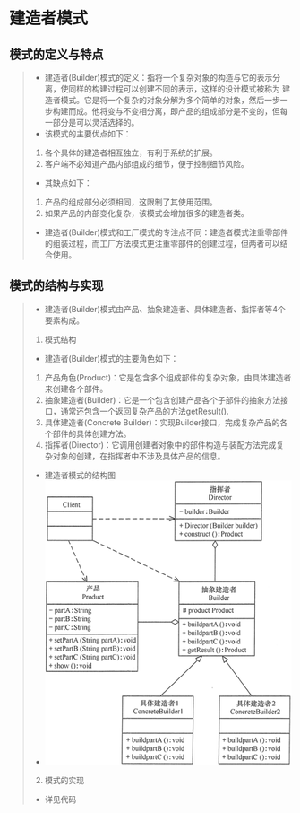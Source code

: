 # 建造者模式
## 模式的定义与特点
> * 建造者(Builder)模式的定义：指将一个复杂对象的构造与它的表示分离，使同样的构建过程可以创建不同的表示，这样的设计模式被称为
> 建造者模式。它是将一个复杂的对象分解为多个简单的对象，然后一步一步构建而成。他将变与不变相分离，即产品的组成部分是不变的，但每一部分是可以灵活选择的。
> * 该模式的主要优点如下：
> 1. 各个具体的建造者相互独立，有利于系统的扩展。
> 2. 客户端不必知道产品内部组成的细节，便于控制细节风险。
> * 其缺点如下：
> 1. 产品的组成部分必须相同，这限制了其使用范围。
> 2. 如果产品的内部变化复杂，该模式会增加很多的建造者类。
> * 建造者(Builder)模式和工厂模式的专注点不同：建造者模式注重零部件的组装过程，而工厂方法模式更注重零部件的创建过程，但两者可以结合使用。
## 模式的结构与实现
> * 建造者(Builder)模式由产品、抽象建造者、具体建造者、指挥者等4个要素构成。
> 1. 模式结构
>   * 建造者(Builder)模式的主要角色如下：
>   1. 产品角色(Product)：它是包含多个组成部件的复杂对象，由具体建造者来创建各个部件。
>   2. 抽象建造者(Builder)：它是一个包含创建产品各个子部件的抽象方法接口，通常还包含一个返回复杂产品的方法getResult().
>   3. 具体建造者(Concrete Builder)：实现Builder接口，完成复杂产品的各个部件的具体创建方法。
>   4. 指挥者(Director)：它调用创建者对象中的部件构造与装配方法完成复杂对象的创建，在指挥者中不涉及具体产品的信息。
>   * 建造者模式的结构图
>   * ![建造者模式的结构图](https://github.com/mrgao0612/material-repo/blob/master/3-1Q1141H441X4.gif?raw=true)
> 2. 模式的实现
>   * 详见代码        